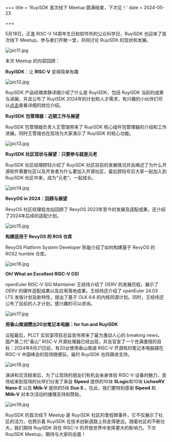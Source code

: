 +++
title = 'RuyiSDK 首次线下 Meetup 圆满结束，下次见！'
date = 2024-05-23

+++




5月18日，正逢 RISC-V 14周年生日和软件所的公众科学日，RuyiSDK 也迎来了首次线下 Meetup。参与者们齐聚一堂，共同讨论 RuyiSDK 的现状和发展。

![pic11.jpg](/news-images/pic11.jpg)

本次 Meetup 的内容回顾：

**RuyiSDK**：让 **RISC-V** 变得简单有趣

![pic12.jpg](/news-images/pic12.jpg)

RuyiSDK 产品经理席静详细介绍了什么是 RuyiSDK，包括 RuyiSDK 当前的成果与进展，并且公布了 RuyiSDK 2024年的计划和人才需求，有兴趣的小伙伴们可以[点击](https://github.com/plctlab/PLCT-Weekly/blob/master/Jobs.md)查看详细的岗位介绍。

**RuyiSDK** **包管理器：近期工作与展望**

RuyiSDK 包管理器负责人王雪瑞带来了 RuyiSDK 核心组件包管理器的介绍和工作进展。同时王雪瑞也在现场为大家演示了 RuyiSDK 的核心功能。

![pic13.jpg](/news-images/pic13.jpg)

**RuyiSDK 社区现状与展望：只要参与就是元老**

RuyiSDK 社区经理顾钰介绍了 RuyiSDK 社区目前的发展情况并且阐述了为什么开源软件需要社区以及开发者为什么要加入开源社区，最后顾钰号召大家一起加入到 RuyiSDK 社区中来，成为“元老”，一起成长。

![pic14.jpg](/news-images/pic14.jpg)

**RevyOS in 2024：回顾与展望**

RevyOS 社区经理程龙灿回顾了 RevyOS 2023年至今的发展及适配成果，还介绍了2024年后续的适配计划。

![pic15.jpg](/news-images/pic15.jpg)

**构建适用于 RevyOS 的 ROS 仓库**

RevyOS Platform System Developer 陈璇介绍了如何构建基于 RevyOS 的 ROS2 humble 仓库。

![pic16.jpg](/news-images/pic16.jpg)

**Oh! What an Excellent RISC-V OS!**

openEuler RISC-V SIG Maintainer 王经纬介绍了 OERV 的发展历程，展示了 OERV 的硬件适配成果以及应用落地成果。王经纬还介绍了 openEuler 24.03 LTS 发版计划及新特性，提出了基于 OLK 6.6 的内核同源计划。同时，王经纬还公布了目前的人才计划，感兴趣的可以咨询。

![pic17.jpg](/news-images/pic17.jpg)

**用香山南湖攒出20台笔记本电脑：for fun and RuyiSDK**

议程最后，PLCT 实验室项目总监吴伟带来了最为激动人心的 breaking news，国产第二代“香山” RISC-V 开源处理器已经出现，并且官宣了一个充满激情的目标：2024年8月21日前，有20台使用香山南湖 RISC-V 开源核的笔记本电脑摆在 RISC-V 中国峰会的现场随便玩，届时 RuyiSDK 也将跟进支持。

![pic18.jpg](/news-images/pic18.jpg)

演讲和交流结束后，为了让现场的朋友们有机会亲身体验 RISC-V 设备的魅力，吴伟给来到现场的伙伴们分发了来自 **Sipeed** 提供的10块 **SLogic**和10块 **LicheeRV Nano-E** 以及 **Milk-V** 提供的5块 **Duo S** 。在此，我们要特别感谢 **Sipeed** 和 **Milk-V** 对本次活动的慷慨支持和赞助。

![pic19.jpg](/news-images/pic19.jpg)

RuyiSDK 的首次线下 Meetup 是 RuyiSDK 社区的里程碑事件，它不仅展示了社区的活力，也预示着 RuyiSDK 在技术创新道路上将走得更远。随着社区的不断壮大，我们期待 RuyiSDK 将在 RISC-V 的开放世界中发挥更大的影响力。下次RuyiSDK Meetup，期待与大家的会面！